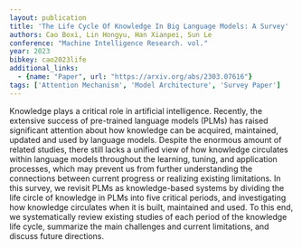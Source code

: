 ```yaml
---
layout: publication
title: 'The Life Cycle Of Knowledge In Big Language Models: A Survey'
authors: Cao Boxi, Lin Hongyu, Han Xianpei, Sun Le
conference: "Machine Intelligence Research. vol."
year: 2023
bibkey: cao2023life
additional_links:
  - {name: "Paper", url: "https://arxiv.org/abs/2303.07616"}
tags: ['Attention Mechanism', 'Model Architecture', 'Survey Paper']
---
```

Knowledge plays a critical role in artificial intelligence. Recently, the
extensive success of pre-trained language models (PLMs) has raised significant
attention about how knowledge can be acquired, maintained, updated and used by
language models. Despite the enormous amount of related studies, there still
lacks a unified view of how knowledge circulates within language models
throughout the learning, tuning, and application processes, which may prevent
us from further understanding the connections between current progress or
realizing existing limitations. In this survey, we revisit PLMs as
knowledge-based systems by dividing the life circle of knowledge in PLMs into
five critical periods, and investigating how knowledge circulates when it is
built, maintained and used. To this end, we systematically review existing
studies of each period of the knowledge life cycle, summarize the main
challenges and current limitations, and discuss future directions.
